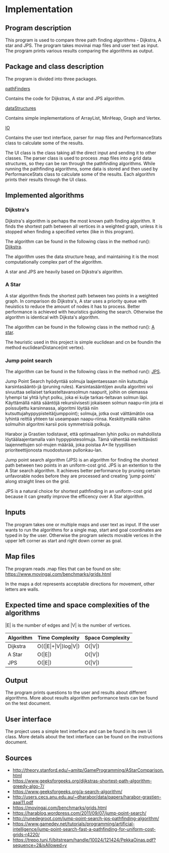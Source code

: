 # Implementation


## Program description

This program is used to compare three path finding algorithms - Dijkstra, A star and JPS. 
The program takes movinai map files and user text as input. The program prints various results comparing the algorithms as output.


## Package and class description

The program is divided into three packages.

[pathFinders](https://github.com/synesteesia/pathAlgorithms/tree/master/pathAlgorithms/src/main/java/pathalgorithms/pathFinders)

Contains the code for Dijkstras, A star and JPS algorithm.

[dataStructures](https://github.com/synesteesia/pathAlgorithms/tree/master/pathAlgorithms/src/main/java/pathalgorithms/dataStructures)

Contains simple implementations of ArrayList, MinHeap, Graph and Vertex.

[IO](https://github.com/synesteesia/pathAlgorithms/tree/master/pathAlgorithms/src/main/java/pathalgorithms/IO)

Contains the user text interface, parser for map files and PerformanceStats class to calculate some of the results.

The UI class is the class taking all the direct input and sending it to other classes.
The parser class is used to process .map files into a grid data structures, 
so they can be ran through the pathfinding algorithms.
While running the pathfinding algorithms, some data is stored and then used by PerformanceStats class to calculate some of the results.
Each algorithm prints their results through the UI class.


## Implemented algorithms

### Dijkstra's

Dijkstra's algorithm is perhaps the most known path finding algorithm. 
It finds the shortest path between all vertices in a weighted graph, 
unless it is stopped when finding a specified vertex (like in this program).

The algorithm can be found in the following class in the method run():
[Dijkstra](https://github.com/synesteesia/pathAlgorithms/blob/master/pathAlgorithms/src/main/java/pathalgorithms/pathFinders/Dijkstra.java).

The algorithm uses the data structure heap, and maintaining it is the most computationally complex part of the algorithm.

A star and JPS are heavily based on Dijkstra's algorithm.

### A Star

A star algorithm finds the shortest path between two points in a weighted graph. In comparison do Dijkstra's, A star uses a priority queue with heuistics to reduce the amount of nodes it has to process. Better performance is achieved with heuristics guideing the search. Otherwise the algorithm is identical with Dijksta's algorithm.

The algorithm can be found in the following class in the method run():
[A star](https://github.com/synesteesia/pathAlgorithms/blob/master/pathAlgorithms/src/main/java/pathalgorithms/pathFinders/AStar.java).

The heuristic used in this project is simple euclidean and cn be foundin the method  euclideanDistance(int vertex).


### Jump point search

The algorithm can be found in the following class in the method run():
[JPS](https://github.com/synesteesia/pathAlgorithms/blob/master/pathAlgorithms/src/main/java/pathalgorithms/pathFinders/JPS.java).

Jump Point Search hyödyntää solmuja laajentaessaan niin kutsuttuja karsintasääntö-jä (pruning rules). Karsintasääntöjen avulla algoritmi voi sivuuttaa sellaiset tarkasteltavansolmun naapurit, joihin on olemassa lyhempi tai yhtä lyhyt polku, joka ei kulje tarkas-teltavan solmun läpi. Käyttämällä näitä sääntöjä rekursiivisesti jokaiseen solmun naapu-riin jota ei poissuljettu karsinnassa, algoritmi löytää niin kutsuttujahyppypisteitä(jumppoint); solmuja, jotka ovat välttämätön osa lyhintä reittiä yhteen tai useampaan naapu-riinsa. Keskittymällä näihin solmuihin algoritmi karsii pois symmetrisiä polkuja.

Harabor ja Grastien todistavat, että optimaalinen lyhin polku on mahdollista löytäälaajentamalla vain hyppypistesolmuja. Tämä vähentää merkittävästi laajennettujen sol-mujen määrää, joka poistaa A*:lle tyypillisen prioriteettijonosta muodostuvan pullonkau-lan.

Jump point search algorithm (JPS) is an algorithm for finding the shortest path between two points in an uniform-cost grid. JPS is an extention to the A Star search algorithm. It achieves better performance by pruning certain unfavorable nodes before they are processed and creating 'jump points' along straight lines on the grid.

JPS is a natural choice for shortest pathfinding in an uniform-cost grid because it can greatly improve the efficency over A Star algorithm.


## Inputs

The program takes one or multiple maps and user text as input. If the user wants to run the algorithms for a single map, start and goal coordinates are typed in by the user. Otherwise the program selects movable verices in the upper left corner as start and right down corner as goal.

## Map files

The program reads .map files that can be found on site:
https://www.movingai.com/benchmarks/grids.html 

In the maps a dot represents acceptable directions for movement, other letters are walls.

## Expected time and space complexities of the algorithms

|E| is the number of edges and |V| is the number of vertices.

|Algorithm| Time Complexity| Space Complexity|
|---------|----------------|-----------------|
|Dijkstra| O\(\(\|E\|+\|V\|\)log\|V\|\) | O\(\|V\|\) | 
|A Star| O\(\|E\|\) | O\(\|V\|\) |
|JPS| O\(\|E\|\) | O\(\|V\|\) |


## Output

The program prints questions to the user and results about different algorithms.
More about results algorithm performance tests can be found on the test document.

## User interface

The project uses a simple text interface and can be found in its own Ui class.
More details about the text interface can be found on the instructions document.


## Sources

* http://theory.stanford.edu/~amitp/GameProgramming/AStarComparison.html
* https://www.geeksforgeeks.org/dijkstras-shortest-path-algorithm-greedy-algo-7/
* https://www.geeksforgeeks.org/a-search-algorithm/
* http://users.cecs.anu.edu.au/~dharabor/data/papers/harabor-grastien-aaai11.pdf
* https://movingai.com/benchmarks/grids.html
* https://harablog.wordpress.com/2011/09/07/jump-point-search/
* http://runedegroot.com/jump-point-search-jps-pathfinding-algorithm/
* https://www.gamedev.net/tutorials/programming/artificial-intelligence/jump-point-search-fast-a-pathfinding-for-uniform-cost-grids-r4220/
* https://trepo.tuni.fi/bitstream/handle/10024/121424/PekkaOinas.pdf?sequence=2&isAllowed=y

